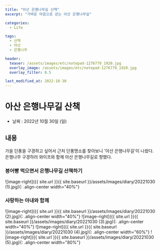 ```yaml
---
title: "아산 은행나무길 산책"
excerpt: "가벼운 마음으로 걷는 아산 은행나무길"

categories:
  - Life

tags:
  - 산책
  - 아산
  - 은행나무

header:
  teaser: /assets/images/etc/notepad-1276779_1920.jpg
  overlay_image: /assets/images/etc/notepad-1276779_1920.jpg
  overlay_filter: 0.5

last_modified_at: 2022-10-30
---
```



# 아산 은행나무길 산책

- 날짜 : 2022년 10월 30일 (일)


## 내용

가을 단풍을 구경하고 싶어서 근처 단풍명소를 찾아보니 '아산 은행나무길'이 나왔다.  
은행나무 구경하러 와이프와 함께 아산 은행나무길로 향했다.  

### 붕어빵 먹으면서 은행나무길 산책하기
![image-right]({{ site.url }}{{ site.baseurl }}/assets/images/diary/20221030 (1).jpg){: .align-center width="40%"}

### 사랑하는 아내와 함께
![image-right]({{ site.url }}{{ site.baseurl }}/assets/images/diary/20221030 (2).jpg){: .align-center width="40%"}
![image-right]({{ site.url }}{{ site.baseurl }}/assets/images/diary/20221030 (3).jpg){: .align-center width="40%"}
![image-right]({{ site.url }}{{ site.baseurl }}/assets/images/diary/20221030 (4).jpg){: .align-center width="60%"}
![image-right]({{ site.url }}{{ site.baseurl }}/assets/images/diary/20221030 (5).jpg){: .align-center width="80%"}
 




